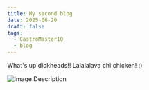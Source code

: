 ```yaml
---
title: My second blog
date: 2025-06-20
draft: false
tags:
  - CastroMaster10
  - blog
---
```

What's up dickheads!! Lalalalava chi chicken! :)

![Image Description](/images/steve.png)